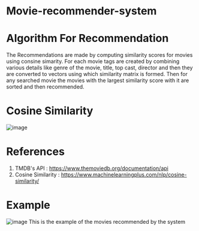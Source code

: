 ﻿# Movie-recommender-system
# Algorithm For Recommendation
The Recommendations are made by computing similarity scores for movies using consine simarity. For each movie tags are created by combining various details like genre of the movie, title, top cast, director and then they are converted to vectors using which similarity matrix is formed. Then for any searched movie the movies with the largest similarity score with it are sorted and then recommended.

# Cosine Similarity
![image](https://github.com/bhargava-abhyudaya/Movie-recommender-system/assets/100035845/2f228447-9689-499c-9096-0a1e037f40d4)

# References 
1) TMDB's API : https://www.themoviedb.org/documentation/api
2) Cosine Similarity : https://www.machinelearningplus.com/nlp/cosine-similarity/

# Example
![image](https://github.com/bhargava-abhyudaya/Movie-recommender-system/assets/100035845/eb7101c1-4c54-488d-899b-398d6aaba31b)
This is the example of the movies recommended by the system
